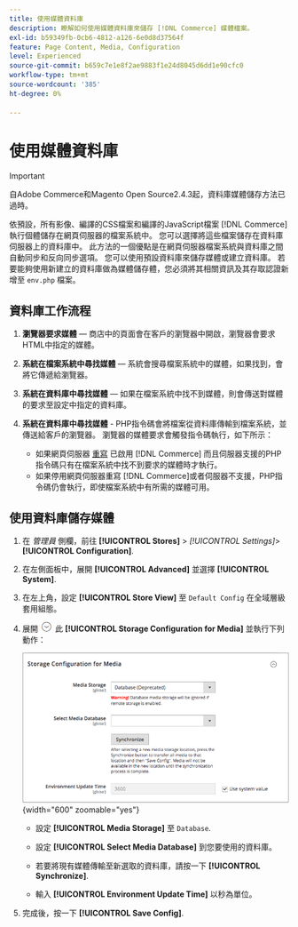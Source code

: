 ```yaml
---
title: 使用媒體資料庫
description: 瞭解如何使用媒體資料庫來儲存 [!DNL Commerce] 媒體檔案。
exl-id: b59349fb-0cb6-4812-a126-6e0d8d37564f
feature: Page Content, Media, Configuration
level: Experienced
source-git-commit: b659c7e1e8f2ae9883f1e24d8045d6dd1e90cfc0
workflow-type: tm+mt
source-wordcount: '385'
ht-degree: 0%

---
```


# 使用媒體資料庫

>[!IMPORTANT]
>
>自Adobe Commerce和Magento Open Source2.4.3起，資料庫媒體儲存方法已過時。

依預設，所有影像、編譯的CSS檔案和編譯的JavaScript檔案 [!DNL Commerce] 執行個體儲存在網頁伺服器的檔案系統中。 您可以選擇將這些檔案儲存在資料庫伺服器上的資料庫中。 此方法的一個優點是在網頁伺服器檔案系統與資料庫之間自動同步和反向同步選項。 您可以使用預設資料庫來儲存媒體或建立資料庫。 若要能夠使用新建立的資料庫做為媒體儲存體，您必須將其相關資訊及其存取認證新增至 `env.php` 檔案。

## 資料庫工作流程

1. **瀏覽器要求媒體**  — 商店中的頁面會在客戶的瀏覽器中開啟，瀏覽器會要求HTML中指定的媒體。

1. **系統在檔案系統中尋找媒體**  — 系統會搜尋檔案系統中的媒體，如果找到，會將它傳遞給瀏覽器。

1. **系統在資料庫中尋找媒體**  — 如果在檔案系統中找不到媒體，則會傳送對媒體的要求至設定中指定的資料庫。

1. **系統在資料庫中尋找媒體** - PHP指令碼會將檔案從資料庫傳輸到檔案系統，並傳送給客戶的瀏覽器。 瀏覽器的媒體要求會觸發指令碼執行，如下所示：

   - 如果網頁伺服器 [重寫](../merchandising-promotions/url-rewrite.md) 已啟用 [!DNL Commerce] 而且伺服器支援的PHP指令碼只有在檔案系統中找不到要求的媒體時才執行。
   - 如果停用網頁伺服器重寫 [!DNL Commerce]或者伺服器不支援，PHP指令碼仍會執行，即使檔案系統中有所需的媒體可用。

## 使用資料庫儲存媒體

1. 在 _管理員_ 側欄，前往 **[!UICONTROL Stores]** > _[!UICONTROL Settings]_>**[!UICONTROL Configuration]**.

1. 在左側面板中，展開 **[!UICONTROL Advanced]** 並選擇 **[!UICONTROL System]**.

1. 在左上角，設定 **[!UICONTROL Store View]** 至 `Default Config` 在全域層級套用組態。

1. 展開 ![展開選擇器](../assets/icon-display-expand.png) 此 **[!UICONTROL Storage Configuration for Media]** 並執行下列動作：

   ![進階設定 — 媒體的儲存設定](./assets/database-storage-deprecated.png){width="600" zoomable="yes"}

   - 設定 **[!UICONTROL Media Storage]** 至 `Database`.

   - 設定 **[!UICONTROL Select Media Database]** 到您要使用的資料庫。

   - 若要將現有媒體傳輸至新選取的資料庫，請按一下 **[!UICONTROL Synchronize]**.

   - 輸入 **[!UICONTROL Environment Update Time]** 以秒為單位。

1. 完成後，按一下 **[!UICONTROL Save Config]**.
